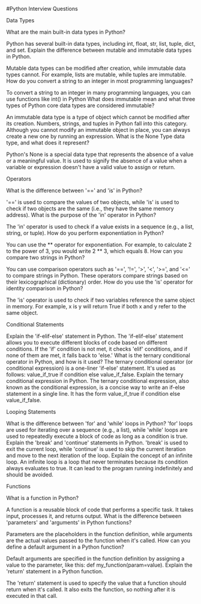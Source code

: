 #Python Interview Questions

Data Types

What are the main built-in data types in Python?

Python has several built-in data types, including int, float, str, list, tuple, dict, and set. Explain the difference between mutable and immutable data types in Python.

Mutable data types can be modified after creation, while immutable data types cannot. For example, lists are mutable, while tuples are immutable. How do you convert a string to an integer in most programming languages?

To convert a string to an integer in many programming languages, you can use functions like int() in Python What does immutable mean and what three types of Python core data types are considered immutable?

An immutable data type is a type of object which cannot be modified after its creation. Numbers, strings, and tuples in Python fall into this category. Although you cannot modify an immutable object in place, you can always create a new one by running an expression. What is the None Type data type, and what does it represent?

Python's None is a special data type that represents the absence of a value or a meaningful value. It is used to signify the absence of a value when a variable or expression doesn't have a valid value to assign or return.

Operators

What is the difference between '==' and 'is' in Python?

'==' is used to compare the values of two objects, while 'is' is used to check if two objects are the same (i.e., they have the same memory address). What is the purpose of the 'in' operator in Python?

The 'in' operator is used to check if a value exists in a sequence (e.g., a list, string, or tuple). How do you perform exponentiation in Python?

You can use the ** operator for exponentiation. For example, to calculate 2 to the power of 3, you would write 2 ** 3, which equals 8. How can you compare two strings in Python?

You can use comparison operators such as '==', '!=', '>', '<', '>=', and '<=' to compare strings in Python. These operators compare strings based on their lexicographical (dictionary) order. How do you use the 'is' operator for identity comparison in Python?

The 'is' operator is used to check if two variables reference the same object in memory. For example, x is y will return True if both x and y refer to the same object.

Conditional Statements

Explain the 'if-elif-else' statement in Python. The 'if-elif-else' statement allows you to execute different blocks of code based on different conditions. If the 'if' condition is not met, it checks 'elif' conditions, and if none of them are met, it falls back to 'else.' What is the ternary conditional operator in Python, and how is it used? The ternary conditional operator (or conditional expression) is a one-liner 'if-else' statement. It's used as follows: value_if_true if condition else value_if_false. Explain the ternary conditional expression in Python. The ternary conditional expression, also known as the conditional expression, is a concise way to write an if-else statement in a single line. It has the form value_if_true if condition else value_if_false.

Looping Statements

What is the difference between 'for' and 'while' loops in Python? 'for' loops are used for iterating over a sequence (e.g., a list), while 'while' loops are used to repeatedly execute a block of code as long as a condition is true. Explain the 'break' and 'continue' statements in Python. 'break' is used to exit the current loop, while 'continue' is used to skip the current iteration and move to the next iteration of the loop. Explain the concept of an infinite loop. An infinite loop is a loop that never terminates because its condition always evaluates to true. It can lead to the program running indefinitely and should be avoided.

Functions

What is a function in Python?

A function is a reusable block of code that performs a specific task. It takes input, processes it, and returns output. What is the difference between 'parameters' and 'arguments' in Python functions?

Parameters are the placeholders in the function definition, while arguments are the actual values passed to the function when it's called. How can you define a default argument in a Python function?

Default arguments are specified in the function definition by assigning a value to the parameter, like this: def my_function(param=value). Explain the 'return' statement in a Python function.

The 'return' statement is used to specify the value that a function should return when it's called. It also exits the function, so nothing after it is executed in that call.